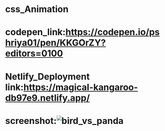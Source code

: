 # css_Animation

# codepen_link:https://codepen.io/pshriya01/pen/KKGOrZY?editors=0100

# Netlify_Deployment link:https://magical-kangaroo-db97e9.netlify.app/

# screenshot:![bird_vs_panda](https://github.com/pshriya01/css_Animation/assets/119559700/d086ffc5-c407-4dad-8c25-fb9d95e13f2d)

